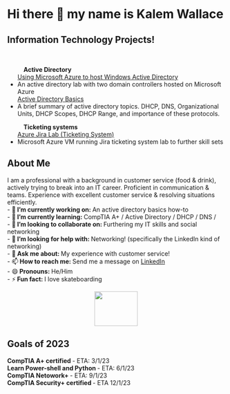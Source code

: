 # Hi there 👋 my name is Kalem Wallace<br/>
<h2>Information Technology Projects!</h2><br/>
<UL>&emsp;<b>Active Directory</b><br/>
<a href="https://github.com/kalemriah/Using-Microsoft-Azure-to-host-Windows-Active-Directory-lab">Using Microsoft Azure to host Windows Active Directory</a> <br/>
<LI>An active directory lab with two domain controllers hosted on Microsoft Azure <br/>
<a href="https://github.com/kalemriah/Active-directory-basics">Active Directory Basics</a> <br/>
<LI>A brief summary of active directory topics. DHCP, DNS, Organizational Units, DHCP Scopes, DHCP Range, and importance of these protocols.</UL>
<UL>&emsp;<b>Ticketing systems</b><br/>
<a href="https://github.com/kalemriah/Azure-Ticketing-System-Lab-Jira-">Azure Jira Lab (Ticketing System)</a><br/>
<LI>Microsoft Azure VM running Jira ticketing system lab to further skill sets<br/></UL>
  <h2> About Me </h2>
 I am a professional with a background in customer service (food & drink), actively trying to break into an IT career. Proficient in communication & teams. Experience with excellent customer service & resolving situations efficiently. <br/>
- 🔭<b> I’m currently working on: </b> An active directory basics how-to <br/>
- 🌱<b> I’m currently learning: </b> CompTIA A+ / Active Directory / DHCP / DNS / <br/>
- 👯<b> I’m looking to collaborate on: </b> Furthering my IT skills and social networking <br/>
- 🤔<b> I’m looking for help with: </b> Networking! (specifically the LinkedIn kind of networking) <br/>
- 💬<b> Ask me about: </b> My experience with customer service! <br/>
- 📫<b> How to reach me: </b> Send me a message on <a href="https://www.linkedin.com/in/kalem-wallace-3b499a256/">LinkedIn</a> <br/>
- 😄<b> Pronouns: </b> He/Him <br/>
- ⚡<b> Fun fact: </b> I love skateboarding<p align="center"><img src="https://user-images.githubusercontent.com/111719615/210657996-ffe8fe41-b389-492c-8ddc-05cde142e675.gif" width="100" height="80" /> <br/>
<h2>Goals of 2023</h2>
<b> CompTIA A+ certified </b> - ETA: 3/1/23 <br/>
<b> Learn Power-shell and Python </b> - ETA: 6/1/23 <br/>
<b> CompTIA Netowork+ </b> - ETA: 9/1/23 <br/>
<b> CompTIA Security+ certified </b> - ETA 12/1/23 <br/>




